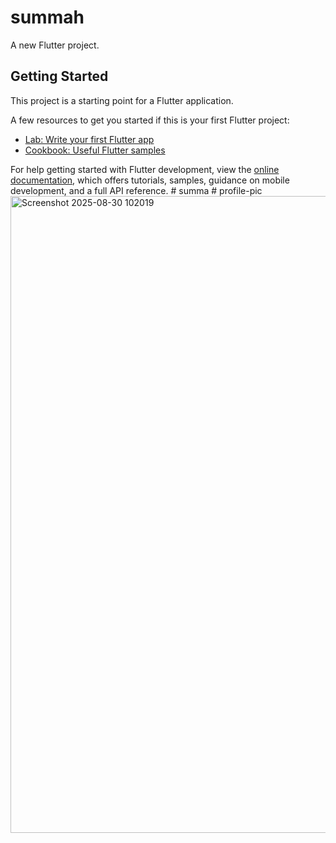 # summah

A new Flutter project.

## Getting Started

This project is a starting point for a Flutter application.

A few resources to get you started if this is your first Flutter project:

- [Lab: Write your first Flutter app](https://docs.flutter.dev/get-started/codelab)
- [Cookbook: Useful Flutter samples](https://docs.flutter.dev/cookbook)

For help getting started with Flutter development, view the
[online documentation](https://docs.flutter.dev/), which offers tutorials,
samples, guidance on mobile development, and a full API reference.
#   s u m m a 
 
 #   p r o f i l e - p i c 
 
 
<img width="627" height="1019" alt="Screenshot 2025-08-30 102019" src="https://github.com/user-attachments/assets/9a36da1f-6a01-40c5-9a02-21a21101b53d" />
